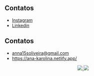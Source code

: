 

## Contatos

 - [Instagram](https://awesomeopensource.com/project/elangosundar/awesome-README-templates)
 - [Linkedin](https://www.linkedin.com/in/karolina104016/)
 ## Contatos
- anna15soliveira@gmail.com
- https://ana-karolina.netlify.app/

<div align="center">
 <a href="https://github.com/santoskarolina" align="center">
   <img src="https://github-readme-stats.vercel.app/api?username=santoskarolina&show_icons=true&theme=dracula&hide_title=true" />
 </a>
 <a href="https://github.com/santoskarolina" align="center">
   <img src="https://github-readme-stats.vercel.app/api/top-langs/?username=santoskarolina&layout=compact&theme=dracula" />
 </a>
<div>
